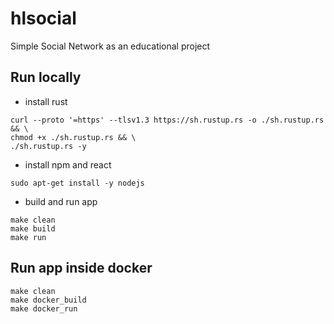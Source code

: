 # hlsocial
Simple Social Network as an educational project

## Run locally
* install rust
```
curl --proto '=https' --tlsv1.3 https://sh.rustup.rs -o ./sh.rustup.rs && \
chmod +x ./sh.rustup.rs && \
./sh.rustup.rs -y 
```
* install npm and react
```curl -fsSL https://deb.nodesource.com/setup_21.x | sudo -E bash - &&\
sudo apt-get install -y nodejs
```
* build and run app
```
make clean
make build
make run
```

## Run app inside docker
```
make clean
make docker_build
make docker_run
```
